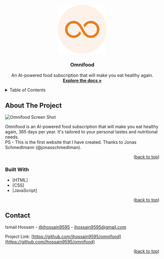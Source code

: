 <div id="top"></div>



<!-- PROJECT LOGO -->
<br />
<div align="center">
  <a href="https://github.com/ihossain9595/omnifood">
    <img src="img/favicon-512.png" alt="Logo" width="160" height="160">
  </a>

<h3 align="center">Omnifood</h3>

  <p align="center">
    An AI-powered food subscription that will make you eat healthy again.
    <br />
    <a href="https://github.com/ihossain9595/omnifood"><strong>Explore the docs »</strong></a>
  </p>
</div>



<!-- TABLE OF CONTENTS -->
<details>
  <summary>Table of Contents</summary>
  <ol>
    <li>
      <a href="#about-the-project">About The Project</a>
      <ul>
        <li><a href="#built-with">Built With</a></li>
      </ul>
    </li>
    <li><a href="#contact">Contact</a></li>
  </ol>
</details>



<!-- ABOUT THE PROJECT -->
## About The Project

![Omnifood Screen Shot][product-screenshot]

Omnifood is an AI-powered food subscription that will make you eat healthy again, 365 days per year. It's tailored to your personal tastes and nutritional needs.<br />
PS - This is the first website that I have created. Thanks to Jonas Schmedtmann (@jonasschmedtman).

<p align="right">(<a href="#top">back to top</a>)</p>



### Built With

* [HTML]
* [CSS]
* [JavaScript]

<p align="right">(<a href="#top">back to top</a>)</p>



<!-- CONTACT -->
## Contact

Ismail Hossain - [@ihossain9595](https://twitter.com/ihossain9595) - ihossain9595@gmail.com

Project Link: [https://github.com/ihossain9595/omnifood](https://github.com/ihossain9595/omnifood)

<p align="right">(<a href="#top">back to top</a>)</p>



<!-- MARKDOWN LINKS & IMAGES -->
<!-- https://www.markdownguide.org/basic-syntax/#reference-style-links -->
[product-screenshot]: img/screenshot.png
